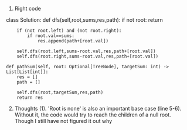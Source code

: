 1. Right code

class Solution:
    def dfs(self,root,sums,res,path):
        if not root:
            return
          
        if (not root.left) and (not root.right):
            if root.val==sums:
                res.append(path+[root.val])

        self.dfs(root.left,sums-root.val,res,path+[root.val]) 
        self.dfs(root.right,sums-root.val,res,path+[root.val]) 
        
    def pathSum(self, root: Optional[TreeNode], targetSum: int) -> List[List[int]]:
        res = []
        path = []
        
        self.dfs(root,targetSum,res,path)
        return res
        
2. Thoughts
(1). 'Root is none' is also an important base case (line 5-6). Without it, the code would try to reach the children of a null root.
Though I still have not figured it out why
  
